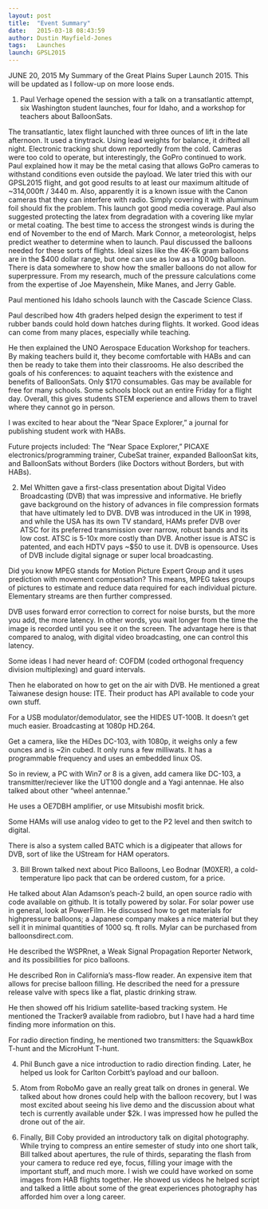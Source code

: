 ```yaml
---
layout: post
title:  "Event Summary"
date:   2015-03-18 08:43:59
author: Dustin Mayfield-Jones
tags:	Launches
launch: GPSL2015
---
```


JUNE 20, 2015 My Summary of the Great Plains Super Launch 2015. This will be updated as I follow-up on more loose ends.

1. Paul Verhage opened the session with a talk on a transatlantic attempt, six Washington student launches, four for Idaho, and a workshop for teachers about BalloonSats.

The transatlantic, latex flight launched with three ounces of lift in the late afternoon. It used a tinytrack. Using lead weights for balance, it drifted all night. Electronic tracking shut down reportedly from the cold. Cameras were too cold to operate, but interestingly, the GoPro continued to work. Paul explained how it may be the metal casing that allows GoPro cameras to withstand conditions even outside the payload. We later tried this with our GPSL2015 flight, and got good results to at least our maximum altitude of ~314,000ft / 3440 m. Also, apparently it is a known issue with the Canon cameras that they can interfere with radio. Simply covering it with aluminum foil should fix the problem. This launch got good media coverage. Paul also suggested protecting the latex from degradation with a covering like mylar or metal coating. The best time to access the strongest winds is during the end of November to the end of March. Mark Connor, a meteorologist, helps predict weather to determine when to launch. Paul discussed the balloons needed for these sorts of flights. Ideal sizes like the 4K-6k gram balloons are in the $400 dollar range, but one can use as low as a 1000g balloon. There is data somewhere to show how the smaller balloons do not allow for superpressure. From my research, much of the pressure calculations come from the expertise of Joe Mayenshein, Mike Manes, and Jerry Gable.

Paul mentioned his Idaho schools launch with the Cascade Science Class.

Paul described how 4th graders helped design the experiment to test if rubber bands could hold down hatches during flights. It worked. Good ideas can come from many places, especially while teaching.

He then explained the UNO Aerospace Education Workshop for teachers. By making teachers build it, they become comfortable with HABs and can then be ready to take them into their classrooms. He also described the goals of his conferences: to aquaint teachers with the existence and benefits of BalloonSats. Only $170 consumables. Gas may be available for free for many schools. Some schools block out an entire Friday for a flight day. Overall, this gives students STEM experience and allows them to travel where they cannot go in person.

I was excited to hear about the “Near Space Explorer,” a journal for publishing student work with HABs.

Future projects included: The “Near Space Explorer,” PICAXE electronics/programming trainer, CubeSat trainer, expanded BalloonSat kits, and BalloonSats without Borders (like Doctors without Borders, but with HABs).

2. Mel Whitten gave a first-class presentation about Digital Video Broadcasting (DVB) that was impressive and informative. He briefly gave background on the history of advances in file compression formats that have ultimately led to DVB. DVB was introduced in the UK in 1998, and while the USA has its own TV standard, HAMs prefer DVB over ATSC for its preferred transmission over narrow, robust bands and its low cost. ATSC is 5-10x more costly than DVB. Another issue is ATSC is patented, and each HDTV pays ~$50 to use it. DVB is opensource. Uses of DVB include digital signage or super local broadcasting.

Did you know MPEG stands for Motion Picture Expert Group and it uses prediction with movement compensation? This means, MPEG takes groups of pictures to estimate and reduce data required for each individual picture. Elementary streams are then further compressed.

DVB uses forward error correction to correct for noise bursts, but the more you add, the more latency. In other words, you wait longer from the time the image is recorded until you see it on the screen. The advantage here is that compared to analog, with digital video broadcasting, one can control this latency.

Some ideas I had never heard of: COFDM (coded orthogonal frequency division multiplexing) and guard intervals.

Then he elaborated on how to get on the air with DVB. He mentioned a great Taiwanese design house: ITE. Their product has API available to code your own stuff.

For a USB modulator/demodulator, see the HIDES UT-100B. It doesn’t get much easier. Broadcasting at 1080p HD.264.

Get a camera, like the HiDes DC-103, with 1080p, it weighs only a few ounces and is ~2in cubed. It only runs a few milliwats. It has a programmable frequency and uses an embedded linux OS.

So in review, a PC with Win7 or 8 is a given, add camera like DC-103, a transmitter/reciever like the UT100 dongle and a Yagi antennae. He also talked about other “wheel antennae.”

He uses a OE7DBH amplifier, or use Mitsubishi mosfit brick.

Some HAMs will use analog video to get to the P2 level and then switch to digital.

There is also a system called BATC which is a digipeater that allows for DVB, sort of like the UStream for HAM operators.

3. Bill Brown talked next about Pico Balloons, Leo Bodnar (M0XER), a cold-temperature lipo pack that can be ordered custom, for a price.

He talked about Alan Adamson’s peach-2 build, an open source radio with code available on github. It is totally powered by solar. For solar power use in general, look at PowerFilm. He discussed how to get materials for highpressure balloons; a Japanese company makes a nice material but they sell it in minimal quantities of 1000 sq. ft rolls. Mylar can be purchased from balloonsdirect.com.

He described the WSPRnet, a Weak Signal Propagation Reporter Network, and its possibilities for pico balloons.

He described Ron in California’s mass-flow reader. An expensive item that allows for precise balloon filling. He described the need for a pressure release valve with specs like a flat, plastic drinking straw.

He then showed off his Iridium satellite-based tracking system. He mentioned the Tracker9 available from radiobro, but I have had a hard time finding more information on this.

For radio direction finding, he mentioned two transmitters: the SquawkBox T-hunt and the MicroHunt T-hunt.

4. Phil Bunch gave a nice introduction to radio direction finding. Later, he helped us look for Carlton Corbitt’s payload and our balloon.

5. Atom from RoboMo gave an really great talk on drones in general. We talked about how drones could help with the balloon recovery, but I was most excited about seeing his live demo and the discussion about what tech is currently available under $2k. I was impressed how he pulled the drone out of the air.

6. Finally, Bill Coby provided an introductory talk on digital photography. While trying to compress an entire semester of study into one short talk, Bill talked about apertures, the rule of thirds, separating the flash from your camera to reduce red eye, focus, filling your image with the important stuff, and much more. I wish we could have worked on some images from HAB flights together. He showed us videos he helped script and talked a little about some of the great experiences photography has afforded him over a long career.
